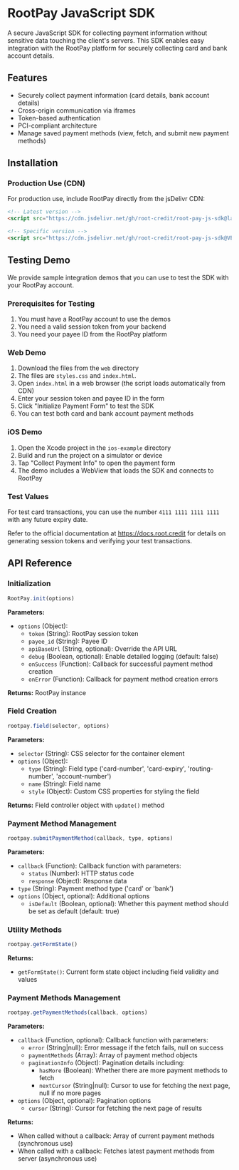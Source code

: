 # RootPay JavaScript SDK

A secure JavaScript SDK for collecting payment information without sensitive data touching the client's servers. This SDK enables easy integration with the RootPay platform for securely collecting card and bank account details.

## Features

- Securely collect payment information (card details, bank account details)
- Cross-origin communication via iframes
- Token-based authentication
- PCI-compliant architecture
- Manage saved payment methods (view, fetch, and submit new payment methods)

## Installation

### Production Use (CDN)
For production use, include RootPay directly from the jsDelivr CDN:

```html
<!-- Latest version -->
<script src="https://cdn.jsdelivr.net/gh/root-credit/root-pay-js-sdk@latest/rootpay.min.js"></script>

<!-- Specific version -->
<script src="https://cdn.jsdelivr.net/gh/root-credit/root-pay-js-sdk@VERSION/rootpay.min.js"></script>
```

## Testing Demo

We provide sample integration demos that you can use to test the SDK with your RootPay account.

### Prerequisites for Testing

1. You must have a RootPay account to use the demos
2. You need a valid session token from your backend
3. You need your payee ID from the RootPay platform

### Web Demo

1. Download the files from the `web` directory
2. The files are `styles.css` and `index.html`.
3. Open `index.html` in a web browser (the script loads automatically from CDN)
4. Enter your session token and payee ID in the form
5. Click "Initialize Payment Form" to test the SDK
6. You can test both card and bank account payment methods

### iOS Demo

1. Open the Xcode project in the `ios-example` directory
2. Build and run the project on a simulator or device
3. Tap "Collect Payment Info" to open the payment form
4. The demo includes a WebView that loads the SDK and connects to RootPay

### Test Values

For test card transactions, you can use the number `4111 1111 1111 1111` with any future expiry date.

Refer to the official documentation at https://docs.root.credit for details on generating session tokens and verifying your test transactions.

## API Reference

### Initialization

```javascript
RootPay.init(options)
```

**Parameters:**
- `options` (Object):
  - `token` (String): RootPay session token
  - `payee_id` (String): Payee ID
  - `apiBaseUrl` (String, optional): Override the API URL
  - `debug` (Boolean, optional): Enable detailed logging (default: false)
  - `onSuccess` (Function): Callback for successful payment method creation
  - `onError` (Function): Callback for payment method creation errors

**Returns:** RootPay instance

### Field Creation

```javascript
rootpay.field(selector, options)
```

**Parameters:**
- `selector` (String): CSS selector for the container element
- `options` (Object):
  - `type` (String): Field type ('card-number', 'card-expiry', 'routing-number', 'account-number')
  - `name` (String): Field name
  - `style` (Object): Custom CSS properties for styling the field

**Returns:** Field controller object with `update()` method

### Payment Method Management

```javascript
rootpay.submitPaymentMethod(callback, type, options)
```

**Parameters:**
- `callback` (Function): Callback function with parameters:
  - `status` (Number): HTTP status code
  - `response` (Object): Response data
- `type` (String): Payment method type ('card' or 'bank')
- `options` (Object, optional): Additional options
  - `isDefault` (Boolean, optional): Whether this payment method should be set as default (default: true)

### Utility Methods

```javascript
rootpay.getFormState()
```

**Returns:**
- `getFormState()`: Current form state object including field validity and values

### Payment Methods Management

```javascript
rootpay.getPaymentMethods(callback, options)
```

**Parameters:**
- `callback` (Function, optional): Callback function with parameters:
  - `error` (String|null): Error message if the fetch fails, null on success
  - `paymentMethods` (Array): Array of payment method objects
  - `paginationInfo` (Object): Pagination details including:
    - `hasMore` (Boolean): Whether there are more payment methods to fetch
    - `nextCursor` (String|null): Cursor to use for fetching the next page, null if no more pages
- `options` (Object, optional): Pagination options
  - `cursor` (String): Cursor for fetching the next page of results

**Returns:**
- When called without a callback: Array of current payment methods (synchronous use)
- When called with a callback: Fetches latest payment methods from server (asynchronous use)
